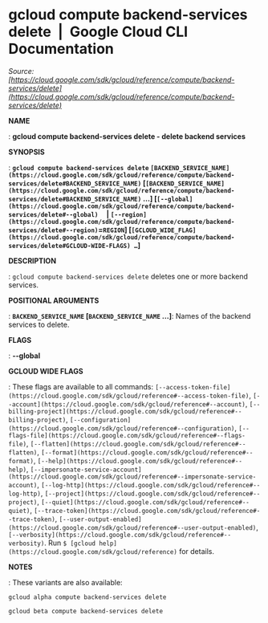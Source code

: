 # gcloud compute backend-services delete  |  Google Cloud CLI Documentation

*Source: [https://cloud.google.com/sdk/gcloud/reference/compute/backend-services/delete](https://cloud.google.com/sdk/gcloud/reference/compute/backend-services/delete)*

**NAME**

: **gcloud compute backend-services delete - delete backend services**

**SYNOPSIS**

: **`gcloud compute backend-services delete` `[BACKEND_SERVICE_NAME](https://cloud.google.com/sdk/gcloud/reference/compute/backend-services/delete#BACKEND_SERVICE_NAME)` [`[BACKEND_SERVICE_NAME](https://cloud.google.com/sdk/gcloud/reference/compute/backend-services/delete#BACKEND_SERVICE_NAME)` …] [`[--global](https://cloud.google.com/sdk/gcloud/reference/compute/backend-services/delete#--global)`     | `[--region](https://cloud.google.com/sdk/gcloud/reference/compute/backend-services/delete#--region)`=`REGION`] [`[GCLOUD_WIDE_FLAG](https://cloud.google.com/sdk/gcloud/reference/compute/backend-services/delete#GCLOUD-WIDE-FLAGS) …`]**

**DESCRIPTION**

: `gcloud compute backend-services delete` deletes one or more backend
services.

**POSITIONAL ARGUMENTS**

: **`BACKEND_SERVICE_NAME` [`BACKEND_SERVICE_NAME` …]**:
Names of the backend services to delete.

**FLAGS**

: **--global**

**GCLOUD WIDE FLAGS**

: These flags are available to all commands: `[--access-token-file](https://cloud.google.com/sdk/gcloud/reference#--access-token-file)`,
`[--account](https://cloud.google.com/sdk/gcloud/reference#--account)`, `[--billing-project](https://cloud.google.com/sdk/gcloud/reference#--billing-project)`,
`[--configuration](https://cloud.google.com/sdk/gcloud/reference#--configuration)`,
`[--flags-file](https://cloud.google.com/sdk/gcloud/reference#--flags-file)`,
`[--flatten](https://cloud.google.com/sdk/gcloud/reference#--flatten)`, `[--format](https://cloud.google.com/sdk/gcloud/reference#--format)`, `[--help](https://cloud.google.com/sdk/gcloud/reference#--help)`, `[--impersonate-service-account](https://cloud.google.com/sdk/gcloud/reference#--impersonate-service-account)`,
`[--log-http](https://cloud.google.com/sdk/gcloud/reference#--log-http)`,
`[--project](https://cloud.google.com/sdk/gcloud/reference#--project)`, `[--quiet](https://cloud.google.com/sdk/gcloud/reference#--quiet)`, `[--trace-token](https://cloud.google.com/sdk/gcloud/reference#--trace-token)`, `[--user-output-enabled](https://cloud.google.com/sdk/gcloud/reference#--user-output-enabled)`,
`[--verbosity](https://cloud.google.com/sdk/gcloud/reference#--verbosity)`.
Run `$ [gcloud help](https://cloud.google.com/sdk/gcloud/reference)` for details.

**NOTES**

: These variants are also available:

```
gcloud alpha compute backend-services delete
```

```
gcloud beta compute backend-services delete
```
